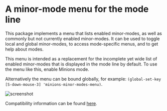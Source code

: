 A minor-mode menu for the mode line
===================================

This package implements a menu that lists enabled minor-modes, as
well as commonly but not currently enabled minor-modes.  It can be
used to toggle local and global minor-modes, to access mode-specific
menus, and to get help about modes.

This menu is intended as a replacement for the incomplete yet wide
list of enabled minor-modes that is displayed in the mode line by
default.  To use the menu like this, enable Minions mode.

Alternatively the menu can be bound globally, for example:
`(global-set-key [S-down-mouse-3] 'minions-minor-modes-menu)`.

![screenshot](http://readme.emacsair.me/minions.png)

Compatibility information can be found
[here](https://github.com/tarsius/minions/wiki).
